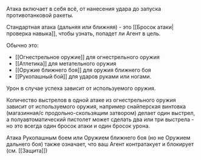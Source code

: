 Атака включает в себя всё, от нанесения удара до запуска противотанковой ракеты. 

Стандартная атака (дальняя или ближняя) - это [[Бросок атаки|проверка навыка]], чтобы узнать, попадет ли Агент в цель. 

Обычно это:

- [[Огнестрельное оружие]] для огнестрельного оружия
- [[Атлетика]] для метательного оружия
- [[Оружие ближнего боя]] для оружия ближнего боя
- [[Рукопашный бой]] для ударов руками или ногами. 

Урон в случае успеха зависит от используемого оружия.

Количество выстрелов в одной атаке из огнестрельного оружия зависит от используемого оружия, например снайперская винтовка (магазинная/с продольно-скользящим затвором) делает один выстрел, а полуавтоматический пистолет может сделать два или три выстрела - но это всегда один бросок атаки и один бросок урона. 

Атака Рукопашным боем или Оружием ближнего боя (но не Оружием дальнего боя) также означает, что ваш Агент контратакует и блокирует (см. [[Защита]])

